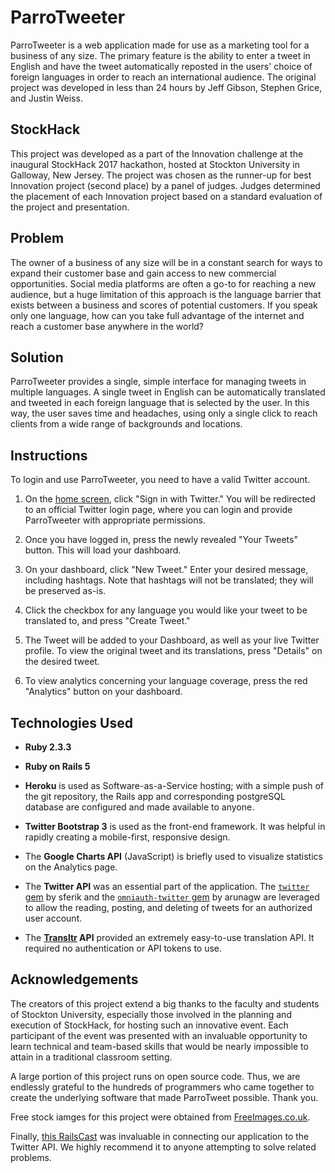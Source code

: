 # ParroTweeter

ParroTweeter is a web application made for use as a marketing tool for a business of any size. The primary feature is the ability to enter a tweet in English and have the tweet automatically reposted in the users' choice of foreign languages in order to reach an international audience. The original project was developed in less than 24 hours by Jeff Gibson, Stephen Grice, and Justin Weiss.

## StockHack
This project was developed as a part of the Innovation challenge at the inaugural StockHack 2017 hackathon, hosted at Stockton University in Galloway, New Jersey. The project was chosen as the runner-up for best Innovation project (second place) by a panel of judges. Judges determined the placement of each Innovation project based on a standard evaluation of the project and presentation.

## Problem
The owner of a business of any size will be in a constant search for ways to expand their customer base and gain access to new commercial opportunities. Social media platforms are often a go-to for reaching a new audience, but a huge limitation of this approach is the language barrier that exists between a business and scores of potential customers. If you speak only one language, how can you take full advantage of the internet and reach a customer base anywhere in the world?

## Solution
ParroTweeter provides a single, simple interface for managing tweets in multiple languages. A single tweet in English can be automatically translated and tweeted in each foreign language that is selected by the user. In this way, the user saves time and headaches, using only a single click to reach clients from a wide range of backgrounds and locations.

## Instructions
To login and use ParroTweeter, you need to have a valid Twitter account.

1. On the [home screen](http://parrotweet-stockhack.herokuapp.com), click "Sign in with Twitter." You will be redirected to an official Twitter login page, where you can login and provide ParroTweeter with appropriate permissions.

2. Once you have logged in, press the newly revealed "Your Tweets" button. This will load your dashboard.

3. On your dashboard, click "New Tweet." Enter your desired message, including hashtags. Note that hashtags will not be translated; they will be preserved as-is.

4. Click the checkbox for any language you would like your tweet to be translated to, and press "Create Tweet."

5. The Tweet will be added to your Dashboard, as well as your live Twitter profile. To view the original tweet and its translations, press "Details" on the desired tweet.

6. To view analytics concerning your language coverage, press the red "Analytics" button on your dashboard.

## Technologies Used

* **Ruby 2.3.3**

* **Ruby on Rails 5**

* **Heroku** is used as Software-as-a-Service hosting; with a simple push of the git repository, the Rails app and corresponding postgreSQL database are configured and made available to anyone.

* **Twitter Bootstrap 3** is used as the front-end framework. It was helpful in rapidly creating a mobile-first, responsive design.

* The **Google Charts API** (JavaScript) is briefly used to visualize statistics on the Analytics page.

* The **Twitter API** was an essential part of the application. The [`twitter` gem](https://github.com/sferik/twitter) by sferik and the [`omniauth-twitter` gem](https://github.com/arunagw/omniauth-twitter) by arunagw are leveraged to allow the reading, posting, and deleting of tweets for an authorized user account.

* The **[Transltr](http://transltr.org/) API** provided an extremely easy-to-use translation API. It required no authentication or API tokens to use.

## Acknowledgements
The creators of this project extend a big thanks to the faculty and students of Stockton University, especially those involved in the planning and execution of StockHack, for hosting such an innovative event. Each participant of the event was presented with an invaluable opportunity to learn technical and team-based skills that would be nearly impossible to attain in a traditional classroom setting.

A large portion of this project runs on open source code. Thus, we are endlessly grateful to the hundreds of programmers who came together to create the underlying software that made ParroTweet possible. Thank you.

Free stock iamges for this project were obtained from [FreeImages.co.uk](http://www.freeimages.co.uk/).

Finally, [this RailsCast](https://www.youtube.com/watch?v=vFiblY5KUZE) was invaluable in connecting our application to the Twitter API. We highly recommend it to anyone attempting to solve related problems.